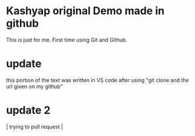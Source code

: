 # Kashyap original Demo made in github


This is just for me. First time using Git and Github.

# update

this portion of the text was written in VS code after using "git clone and the url given on my github"

# update 2
| trying to pull request |
